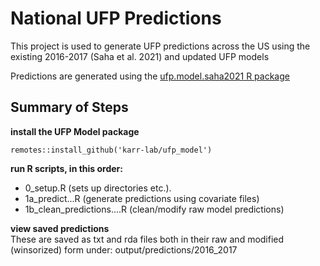 # National UFP Predictions
This project is used to generate UFP predictions across the US using the existing 2016-2017 (Saha et al. 2021) and updated UFP models

Predictions are generated using the [ufp.model.saha2021 R package](https://github.com/karr-lab/ufp_model)

## Summary of Steps

**install the UFP Model package**

`remotes::install_github('karr-lab/ufp_model')`


**run R scripts, in this order:**
* 0_setup.R (sets up directories etc.).  
* 1a_predict...R (generate predictions using covariate files)
* 1b_clean_predictions....R (clean/modify raw model predictions)


**view saved predictions**    
These are saved as txt and rda files both in their raw and modified (winsorized) form under: output/predictions/2016_2017